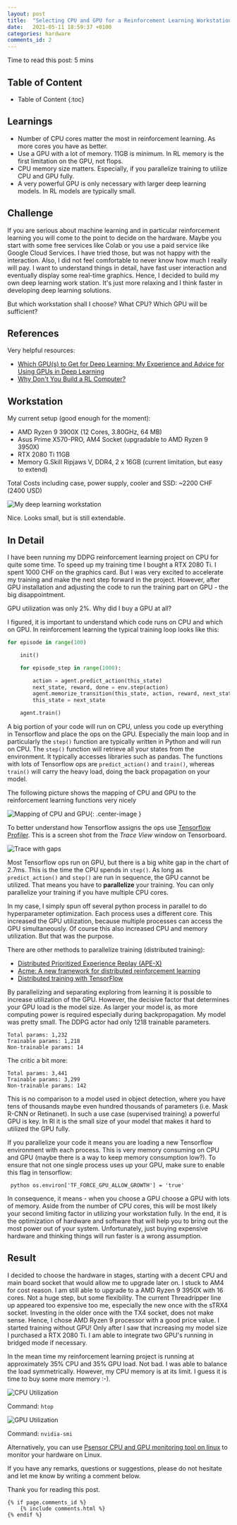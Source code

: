 ```yaml
---
layout: post
title:  "Selecting CPU and GPU for a Reinforcement Learning Workstation"
date:   2021-05-11 18:59:37 +0100
categories: hardware
comments_id: 2
---
```

Time to read this post: 5 mins

## Table of Content
* Table of Content
{:toc}

## Learnings

* Number of CPU cores matter the most in reinforcement learning. As more cores you have as better.
* Use a GPU with a lot of memory. 11GB is minimum. In RL memory is the first limitation on the GPU, not flops.
* CPU memory size matters. Especially, if you parallelize training to utilize CPU and GPU fully.
* A very powerful GPU is only necessary with larger deep learning models. In RL models are typically small.

## Challenge

If you are serious about machine learning and in particular reinforcement learning you will come to the point to decide on the hardware. 
Maybe you start with some free services like Colab or you use a paid service like Google Cloud Services. I have tried those, but was not happy with the interaction. Also, I did not feel comfortable to never know how much I really will pay. I want to understand things in detail, have fast user interaction and eventually display some real-time graphics. Hence, I decided to build my own deep learning work station. It's just more relaxing and I think faster in developing deep learning solutions.

But which workstation shall I choose? What CPU? Which GPU will be sufficient?

## References

Very helpful resources:

* [Which GPU(s) to Get for Deep Learning: My Experience and Advice for Using GPUs in Deep Learning](https://timdettmers.com/2020/09/07/which-gpu-for-deep-learning/)
* [Why Don't You Build a RL Computer?](https://rivesunder.gitlab.io/rl/2020/04/04/build_a_rl_pc_1.html)


## Workstation 

My current setup (good enough for the moment):

* AMD Ryzen 9 3900X (12 Cores, 3.80GHz, 64 MB)
* Asus Prime X570-PRO, AM4 Socket (upgradable to AMD Ryzen 9 3950X)
* RTX 2080 Ti 11GB
* Memory G.Skill Ripjaws V, DDR4, 2 x 16GB (current limitation, but easy to extend)

Total Costs including case, power supply, cooler and SSD: ~2200 CHF (2400 USD)

![My deep learning workstation ](assets/workstation.jpg)

Nice. Looks small, but is still extendable.

## In Detail

I have been running my DDPG reinforcement learning project on CPU for quite some time. To speed up my training time I bought
a RTX 2080 Ti. I spent 1000 CHF on the graphics card. But I was very excited to accelerate my training and make the next step forward in the project. However, after GPU installation and adjusting the code to run the training part on GPU - the big disappointment.

GPU utilization was only 2%. Why did I buy a GPU at all?

I figured, it is important to understand which code runs on CPU and which on GPU. In reinforcement learning the typical training loop looks like this:

``` python
for episode in range(100)

    init()

    for episode_step in range(1000):

        action = agent.predict_action(this_state)
        next_state, reward, done = env.step(action)
        agent.memorize_transition(this_state, action, reward, next_state, done)
        this_state = next_state

    agent.train()  
```  

A big portion of your code will run on CPU, unless you code up everything in Tensorflow and place the ops on the GPU. Especially the main loop and in particularly the `step()` function are typically written in Python and will run on CPU. The `step()` function will retrieve all your states from the environment. It typically accesses libraries such as pandas. The functions with lots of Tensorflow ops are `predict_action()` and `train()`, whereas `train()` will carry the heavy load, doing the back propagation on your model.

The following picture shows the mapping of CPU and GPU to the reinforcement learning functions very nicely

![Mapping of CPU and GPU](assets/cpu_gpu_mapping.png){: .center-image }

To better understand how Tensorflow assigns the ops use [Tensorflow Profiler](https://www.tensorflow.org/guide/profiler). This is a screen shot from the *Trace View* window on Tensorboard.

![Trace with gaps](assets/trace_view_1.jpg)

Most Tensorflow ops run on GPU, but there is a big white gap in the chart of 2.7ms. This is the time the CPU spends in `step()`. As long as `predict_action()` and `step()` are run in sequence, the GPU cannot be utilized. That means you have to **parallelize** your training. You can only parallelize your training if you have multiple CPU cores.

In my case, I simply spun off several python process in parallel to do hyperparameter optimization. Each process uses a different core. This increased the GPU utilization, because multiple processes can access the GPU simultaneously. Of course this also increased CPU and memory utilization. But that was the purpose. 

There are other methods to parallelize training (distributed training):

* [Distributed Prioritized Experience Replay (APE-X)](https://arxiv.org/abs/1803.00933)
* [Acme: A new framework for distributed reinforcement learning](https://deepmind.com/research/publications/Acme)
* [Distributed training with TensorFlow](https://www.tensorflow.org/guide/distributed_training)

By parallelizing and separating exploring from learning it is possible to increase utilization of the GPU. However, the decisive factor that determines your GPU load is the model size. As larger your model is, as more computing power is required especially during backpropagation. My model was pretty small. The DDPG actor had only 1218 trainable parameters.

```
Total params: 1,232
Trainable params: 1,218
Non-trainable params: 14
```

The critic a bit more:

```
Total params: 3,441
Trainable params: 3,299
Non-trainable params: 142
```

This is no comparison to a model used in object detection, where you have tens of thousands maybe even hundred thousands of parameters (i.e. Mask R-CNN or Retinanet). In such a use case (supervised training) a powerful GPU is key. In Rl it is the small size of your model that makes it hard to utilized the GPU fully. 

If you parallelize your code it means you are loading a new Tensorflow environment with each process. This is very memory consuming on CPU and GPU (maybe there is a way to keep memory consumption low?). To ensure that not one single process uses up your GPU, make sure to enable this flag in tensorflow:

``` python os.environ['TF_FORCE_GPU_ALLOW_GROWTH'] = 'true'```

In consequence, it means - when you choose a GPU choose a GPU with lots of memory. Aside from the number of CPU cores, this will be most likely your second limiting factor in utilizing your workstation fully. In the end, it is the optimization of hardware and software that will help you to bring out the most power out of your system. Unfortunately, just buying expensive hardware and thinking things will run faster is a wrong assumption.

## Result

I decided to choose the hardware in stages, starting with a decent CPU and main board socket that would allow me to upgrade later on. I stuck to AM4 for cost reason. I am still able to upgrade to a AMD Ryzen 9 3950X with 16 cores. Not a huge step, but some flexibility. The current Threadripper line up appeared too expensive too me, especially the new once with the sTRX4 socket. Investing in the older once with the TX4 socket, does not make sense. Hence, I chose AMD Ryzen 9 processor with a good price value. I started training without GPU! Only after I saw that increasing my model size I purchased a RTX 2080 Ti. I am able to integrate two GPU's running in bridged mode if necessary.

In the mean time my reinforcement learning project is running at approximately 35% CPU and 35% GPU load. Not bad. I was able to balance the load symmetrically. However, my CPU memory is at its limit. I guess it is time to buy some more memory :-).


![CPU Utilization](assets/cpu_memory_1.jpg)

Command: `htop`

![GPU Utilization](assets/gpu_1.jpg)

Command: `nvidia-smi`

Alternatively, you can use [Psensor CPU and GPU monitoring tool on linux](https://linuxhint.com/install-and-configure-psensor-sensor-monitor/) to monitor your hardware on Linux.

If you have any remarks, questions or suggestions, please do not hesitate and let me know by writing a comment below.

Thank you for reading this post.



<div class="wrap">

    {% if page.comments_id %}
        {% include comments.html %}
    {% endif %}
</div>